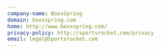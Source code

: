 ```yaml
---
company-name: BoxxSpring
domain: boxxspring.com
home: http://www.boxxspring.com/
privacy-policy: http://sportsrocket.com/privacy
email: legal@Sportsrocket.com
---
```




